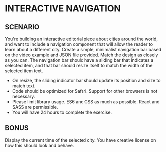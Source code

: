 # INTERACTIVE NAVIGATION

## SCENARIO

You're building an interactive editorial piece about cities around the world, and want to include a
navigation component that will allow the reader to learn about a different city.
Create a simple, minimalist navigation bar based on the video example and JSON file provided. Match
the design as closely as you can. The navigation bar should have a sliding bar that indicates a selected
item, and that bar should resize itself to match the width of the selected item text.

- On resize, the sliding indicator bar should update its position and size to match text.
- Code should be optimized for Safari. Support for other browsers is not necessary.
- Please limit library usage. ES6 and CSS as much as possible. React and SASS are permissible.
- You will have 24 hours to complete the exercise.

## BONUS 

Display the current time of the selected city. You have creative license
on how this should look and behave.